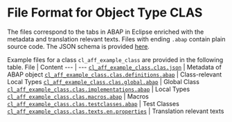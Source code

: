 # File Format for Object Type CLAS

The files correspond to the tabs in ABAP in Eclipse enriched with the metadata and translation relevant texts.
Files with ending `.abap` contain plain source code.
The JSON schema is provided [here](./../schemas/clas.json).

Example files for a class `cl_aff_example_class` are provided in the following table.
File | Content
 --- | ---
[`cl_aff_example_class.clas.json`](./../examples/clas/cl_aff_example_class.clas.json)                                 | Metadata of ABAP object
[`cl_aff_example_class.clas.definitions.abap`](./../examples/clas/cl_aff_example_class.clas.definitions.abap)         | Class-relevant Local Types
[`cl_aff_example_class.clas.global.abap`](./../examples/clas/cl_aff_example_class.clas.global.abap)                   | Global Class
[`cl_aff_example_class.clas.implementations.abap`](./../examples/clas/examples/cl_aff_example_class.clas.implementations.abap) | Local Types
[`cl_aff_example_class.clas.macros.abap`](./../examples/clas/examples/cl_aff_example_class.clas.macros.abap)                   | Macros
[`cl_aff_example_class.clas.testclasses.abap`](./../examples/clas/examples/cl_aff_example_class.clas.testclasses.abap)         | Test Classes
[`cl_aff_example_class.clas.texts.en.properties`](./../examples/clas/examples/cl_aff_example_class.clas.texts.en.properties)   | Translation relevant texts
